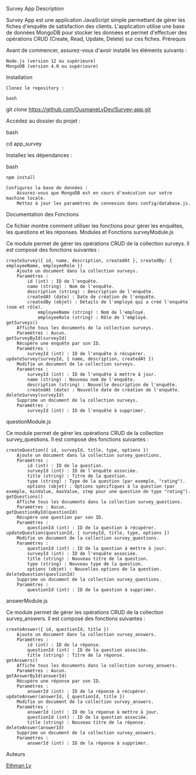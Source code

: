 Survey App
Description

Survey App est une application JavaScript simple permettant de gérer les fiches d'enquête de satisfaction des clients. L'application utilise une base de données MongoDB pour stocker les données et permet d'effectuer des opérations CRUD (Create, Read, Update, Delete) sur ces fiches.
Prérequis

Avant de commencer, assurez-vous d'avoir installé les éléments suivants :

    Node.js (version 12 ou supérieure)
    MongoDB (version 4.0 ou supérieure)

Installation

    Clonez le repository :

    bash

git clone https://github.com/OusmaneLyDev/Survey-app.git

Accédez au dossier du projet :

bash

cd app_survey

Installez les dépendances :

bash

    npm install

    Configurez la base de données :
        Assurez-vous que MongoDB est en cours d'exécution sur votre machine locale.
        Mettez à jour les paramètres de connexion dans config/database.js.

Documentation des Fonctions

Ce fichier montre comment utiliser les fonctions pour gérer les enquêtes, les questions et les réponses.
Modules et Fonctions
surveyModule.js

Ce module permet de gérer les opérations CRUD de la collection surveys. Il est composé des fonctions suivantes :

    createSurvey({ id, name, description, createdAt }, createdBy: { employeeName, employeeRole })
        Ajoute un document dans la collection surveys.
        Paramètres :
            id (int) : ID de l'enquête.
            name (string) : Nom de l'enquête.
            description (string) : Description de l'enquête.
            createdAt (date) : Date de création de l'enquête.
            createdBy (objet) : Détails de l'employé qui a créé l'enquête (nom et rôle).
                employeeName (string) : Nom de l'employé.
                employeeRole (string) : Rôle de l'employé.
    getSurveys()
        Affiche tous les documents de la collection surveys.
        Paramètres : Aucun.
    getSurveyById(surveyId)
        Récupère une enquête par son ID.
        Paramètres :
            surveyId (int) : ID de l'enquête à récupérer.
    updateSurvey(surveyId, { name, description, createdAt })
        Modifie un document de la collection surveys.
        Paramètres :
            surveyId (int) : ID de l'enquête à mettre à jour.
            name (string) : Nouveau nom de l'enquête.
            description (string) : Nouvelle description de l'enquête.
            createdAt (date) : Nouvelle date de création de l'enquête.
    deleteSurvey(surveyId)
        Supprime un document de la collection surveys.
        Paramètres :
            surveyId (int) : ID de l'enquête à supprimer.

questionModule.js

Ce module permet de gérer les opérations CRUD de la collection survey_questions. Il est composé des fonctions suivantes :

    createQuestion({ id, surveyId, title, type, options })
        Ajoute un document dans la collection survey_questions.
        Paramètres :
            id (int) : ID de la question.
            surveyId (int) : ID de l'enquête associée.
            title (string) : Titre de la question.
            type (string) : Type de la question (par exemple, "rating").
            options (objet) : Options spécifiques à la question (par exemple, minValue, maxValue, step pour une question de type "rating").
    getQuestions()
        Affiche tous les documents dans la collection survey_questions.
        Paramètres : Aucun.
    getQuestionById(questionId)
        Récupère une question par son ID.
        Paramètres :
            questionId (int) : ID de la question à récupérer.
    updateQuestion(questionId, { surveyId, title, type, options })
        Modifie un document de la collection survey_questions.
        Paramètres :
            questionId (int) : ID de la question à mettre à jour.
            surveyId (int) : ID de l'enquête associée.
            title (string) : Nouveau titre de la question.
            type (string) : Nouveau type de la question.
            options (objet) : Nouvelles options de la question.
    deleteQuestion(questionId)
        Supprime un document de la collection survey_questions.
        Paramètres :
            questionId (int) : ID de la question à supprimer.

answerModule.js

Ce module permet de gérer les opérations CRUD de la collection survey_answers. Il est composé des fonctions suivantes :

    createAnswer({ id, questionId, title })
        Ajoute un document dans la collection survey_answers.
        Paramètres :
            id (int) : ID de la réponse.
            questionId (int) : ID de la question associée.
            title (string) : Titre de la réponse.
    getAnswers()
        Affiche tous les documents dans la collection survey_answers.
        Paramètres : Aucun.
    getAnswerById(answerId)
        Récupère une réponse par son ID.
        Paramètres :
            answerId (int) : ID de la réponse à récupérer.
    updateAnswer(answerId, { questionId, title })
        Modifie un document de la collection survey_answers.
        Paramètres :
            answerId (int) : ID de la réponse à mettre à jour.
            questionId (int) : ID de la question associée.
            title (string) : Nouveau titre de la réponse.
    deleteAnswer(answerId)
        Supprime un document de la collection survey_answers.
        Paramètres :
            answerId (int) : ID de la réponse à supprimer.

Auteurs

[Ethman Ly](https://github.com/OusmaneLyDev)